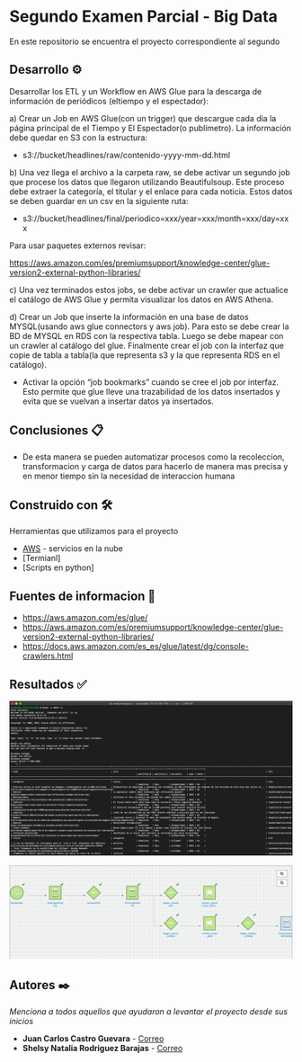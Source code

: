 # Segundo Examen Parcial - Big Data

En este repositorio se encuentra el proyecto correspondiente al segundo 

## Desarrollo ⚙️

Desarrollar los ETL y un Workflow en AWS Glue para la descarga de información de periódicos (eltiempo y el espectador):

a) Crear un Job en AWS Glue(con un trigger) que descargue cada dia la página principal de el Tiempo y El Espectador(o publímetro).
La información debe quedar en S3 con la estructura:

* s3://bucket/headlines/raw/contenido-yyyy-mm-dd.html

b) Una vez llega el archivo a la carpeta raw, se debe activar un segundo job que procese los
datos que llegaron utilizando Beautifulsoup. Este proceso debe extraer la categoría, el
titular y el enlace para cada noticia. Estos datos se deben guardar en un csv en la
siguiente ruta:

* s3://bucket/headlines/final/periodico=xxx/year=xxx/month=xxx/day=xxx

Para usar paquetes externos revisar:

https://aws.amazon.com/es/premiumsupport/knowledge-center/glue-version2-external-python-libraries/

c) Una vez terminados estos jobs, se debe activar un crawler que actualice el catálogo de
AWS Glue y permita visualizar los datos en AWS Athena.

d) Crear un Job que inserte la información en una base de datos MYSQL(usando aws glue connectors y aws job). Para esto se debe crear la BD de MYSQL en RDS con la respectiva tabla. Luego se debe mapear con un crawler al catálogo del glue. Finalmente crear el job con la interfaz que copie de tabla a tabla(la que representa s3 y la que representa RDS en el catálogo).

- Activar la opción “job bookmarks” cuando se cree el job por interfaz. Esto permite que glue lleve una trazabilidad de los datos insertados y evita que se vuelvan a insertar datos ya insertados.

## Conclusiones 📋

* De esta manera se pueden automatizar procesos como la recoleccion, transformacion y carga de datos para hacerlo de manera mas precisa y en menor tiempo sin la necesidad de interaccion humana

## Construido con 🛠️

Herramientas que utilizamos para el proyecto

* [AWS](https://www.awsacademy.com/vforcesite/LMS_Login) - servicios en la nube
* [Termianl]
* [Scripts en python]

## Fuentes de informacion 📖

* https://aws.amazon.com/es/glue/
* https://aws.amazon.com/es/premiumsupport/knowledge-center/glue-version2-external-python-libraries/
* https://docs.aws.amazon.com/es_es/glue/latest/dg/console-crawlers.html

## Resultados ✅

![Terminal](https://github.com/shelsyrod/Parcial2-BD/blob/master/TerminalMySql.png)

![Workflow](https://github.com/shelsyrod/Parcial2-BD/blob/master/workflow.jpeg)

## Autores ✒️

_Menciona a todos aquellos que ayudaron a levantar el proyecto desde sus inicios_

* **Juan Carlos Castro Guevara**  - [Correo](juan.castro03correo.usa.edu.com)
* **Shelsy Natalia Rodriguez Barajas**  - [Correo](shelsy.rodriguez01@correo.usa.edu.co)
